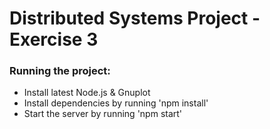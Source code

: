 # Distributed Systems Project - Exercise 3

### Running the project:
  - Install latest Node.js & Gnuplot
  - Install dependencies by running 'npm install'
  - Start the server by running 'npm start'
